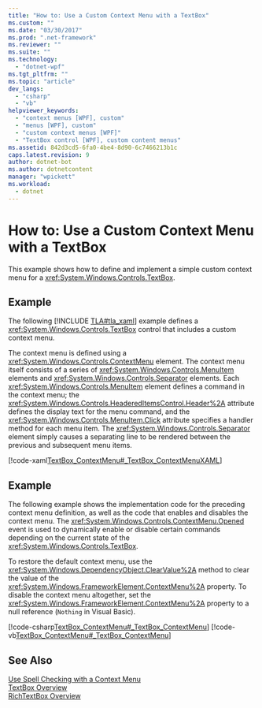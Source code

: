 ```yaml
---
title: "How to: Use a Custom Context Menu with a TextBox"
ms.custom: ""
ms.date: "03/30/2017"
ms.prod: ".net-framework"
ms.reviewer: ""
ms.suite: ""
ms.technology: 
  - "dotnet-wpf"
ms.tgt_pltfrm: ""
ms.topic: "article"
dev_langs: 
  - "csharp"
  - "vb"
helpviewer_keywords: 
  - "context menus [WPF], custom"
  - "menus [WPF], custom"
  - "custom context menus [WPF]"
  - "TextBox control [WPF], custom content menus"
ms.assetid: 842d3cd5-6fa0-4be4-8d90-6c7466213b1c
caps.latest.revision: 9
author: dotnet-bot
ms.author: dotnetcontent
manager: "wpickett"
ms.workload: 
  - dotnet
---
```

# How to: Use a Custom Context Menu with a TextBox
This example shows how to define and implement a simple custom context menu for a <xref:System.Windows.Controls.TextBox>.  
  
## Example  
 The following [!INCLUDE [TLA#tla_xaml](../../../../includes/tlasharptla-xaml-md.md)] example defines a <xref:System.Windows.Controls.TextBox> control that includes a custom context menu.  
  
 The context menu is defined using a <xref:System.Windows.Controls.ContextMenu> element.  The context menu itself consists of a series of <xref:System.Windows.Controls.MenuItem> elements and <xref:System.Windows.Controls.Separator> elements.  Each <xref:System.Windows.Controls.MenuItem> element defines a command in the context menu; the <xref:System.Windows.Controls.HeaderedItemsControl.Header%2A> attribute defines the display text for the menu command, and the <xref:System.Windows.Controls.MenuItem.Click> attribute specifies a handler method for each menu item.  The <xref:System.Windows.Controls.Separator> element simply causes a separating line to be rendered between the previous and subsequent menu items.  
  
 [!code-xaml[TextBox_ContextMenu#_TextBox_ContextMenuXAML](../../../../samples/snippets/csharp/VS_Snippets_Wpf/TextBox_ContextMenu/CSharp/Window1.xaml#_textbox_contextmenuxaml)]  
  
## Example  
 The following example shows the implementation code for the preceding context menu definition, as well as the code that enables and disables the context menu.  The <xref:System.Windows.Controls.ContextMenu.Opened> event is used to dynamically enable or disable certain commands depending on the current state of the <xref:System.Windows.Controls.TextBox>.  
  
 To restore the default context menu, use the <xref:System.Windows.DependencyObject.ClearValue%2A> method to clear the value of the <xref:System.Windows.FrameworkElement.ContextMenu%2A> property.  To disable the context menu altogether, set the <xref:System.Windows.FrameworkElement.ContextMenu%2A> property to a null reference (`Nothing` in Visual Basic).  
  
 [!code-csharp[TextBox_ContextMenu#_TextBox_ContextMenu](../../../../samples/snippets/csharp/VS_Snippets_Wpf/TextBox_ContextMenu/CSharp/Window1.xaml.cs#_textbox_contextmenu)]
 [!code-vb[TextBox_ContextMenu#_TextBox_ContextMenu](../../../../samples/snippets/visualbasic/VS_Snippets_Wpf/TextBox_ContextMenu/VisualBasic/Window1.xaml.vb#_textbox_contextmenu)]  
  
## See Also  
 [Use Spell Checking with a Context Menu](../../../../docs/framework/wpf/controls/how-to-use-spell-checking-with-a-context-menu.md)  
 [TextBox Overview](../../../../docs/framework/wpf/controls/textbox-overview.md)  
 [RichTextBox Overview](../../../../docs/framework/wpf/controls/richtextbox-overview.md)
